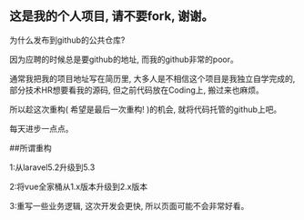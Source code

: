 ## 这是我的个人项目, 请不要fork, 谢谢。

为什么发布到github的公共仓库? 

因为应聘的时候总是要github的地址, 而我的github非常的poor。

通常我把我的项目地址写在简历里, 大多人是不相信这个项目是我独立自学完成的, 部分技术HR想要看我的源码, 但之前代码放在Coding上, 搬过来也麻烦。

所以趁这次重构( 希望是最后一次重构! )的机会, 就将代码托管的github上吧。

每天进步一点点。

##所谓重构

1:从laravel5.2升级到5.3

2:将vue全家桶从1.x版本升级到2.x版本

3:重写一些业务逻辑, 这次开发会更快, 所以页面可能不会非常好看。